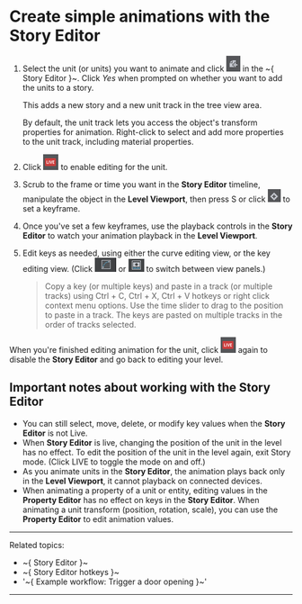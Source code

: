 # Create simple animations with the **Story Editor**

1. Select the unit (or units) you want to animate and click ![](../images/icon_storyEd_addNew.png) in the ~{ Story Editor }~. Click *Yes* when prompted on whether you want to add the units to a story.

	This adds a new story and a new unit track in the tree view area.

	By default, the unit track lets you access the object's transform properties for animation. Right-click to select and add more properties to the unit track, including material properties.

2. Click ![](../images/icon_storyEd_LIVE.png) to enable editing for the unit.

3. Scrub to the frame or time you want in the **Story Editor** timeline, manipulate the object in the **Level Viewport**, then press S or click  ![](../images/icon_storyEd_addkey.png) to set a keyframe.

4. Once you've set a few keyframes, use the playback controls in the **Story Editor** to watch your animation playback in the **Level Viewport**.

5. Edit keys as needed, using either the curve editing view, or the key editing view. (Click ![](../images/icon_storyEd_wrench.png) or ![](../images/icon_storyEd_keyEditor.png) to switch between view panels.)

	>	Copy a key (or multiple keys) and paste in a track (or multiple tracks) using Ctrl + C, Ctrl + X, Ctrl + V hotkeys or right click context menu options. Use the time slider to drag to the position to paste in a track. The keys are pasted on multiple tracks in the order of tracks selected.

When you're finished editing animation for the unit, click ![](../images/icon_storyEd_LIVE.png) again to disable the **Story Editor** and go back to editing your level.

## Important notes about working with the **Story Editor**

- You can still select, move, delete, or modify key values when the **Story Editor** is not Live.
- When **Story Editor** is live, changing the position of the unit in the level has no effect. To edit the position of the unit in the level again, exit Story mode. (Click LIVE to toggle the mode on and off.)
- As you animate units in the **Story Editor**, the animation plays back only in the **Level Viewport**, it cannot playback on connected devices.
- When animating a property of a unit or entity, editing values in the **Property Editor** has no effect on keys in the **Story Editor**. When animating a unit transform (position, rotation, scale), you can use the **Property Editor** to edit animation values.

---
Related topics:
-	~{ Story Editor }~
-	~{ Story Editor hotkeys }~
-	'~{ Example workflow: Trigger a door opening }~'
---
